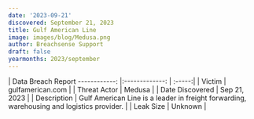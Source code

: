```yaml
---
date: '2023-09-21'
discovered: September 21, 2023
title: Gulf American Line
image: images/blog/Medusa.png
author: Breachsense Support
draft: false
yearmonths: 2023/september
---
```



| Data Breach Report
------------:     |:-------------:    | :-----:|
| Victim      | gulfamerican.com      | 
| Threat Actor      | Medusa      | 
| Date Discovered      | Sep 21, 2023      | 
| Description      | Gulf American Line is a leader in freight forwarding, warehousing and logistics provider.      | 
| Leak Size      | Unknown      | 

